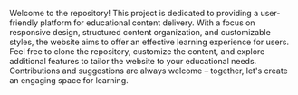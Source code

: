 Welcome to the repository! This project is dedicated to providing a user-friendly platform for educational content delivery. With a focus on responsive design, structured content organization, and customizable styles, the website aims to offer an effective learning experience for users. Feel free to clone the repository, customize the content, and explore additional features to tailor the website to your educational needs. Contributions and suggestions are always welcome – together, let's create an engaging space for learning.
